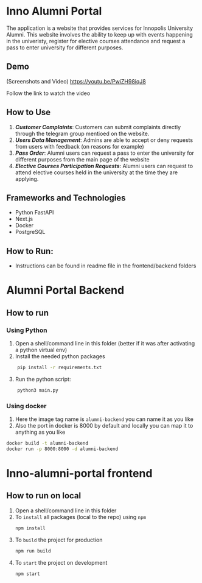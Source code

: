 
# Inno Alumni Portal
The application is a website that provides services for Innopolis University Alumni.
This website involves the ability to keep up with events happening in the univeristy, register for elective courses attendance and request a pass to enter university for different purposes.


## Demo

(Screenshots and Video)
https://youtu.be/PwiZH98iqJ8

Follow the link to watch the video


## How to Use
1. **_Customer Complaints_**: Customers can submit complaints directly through the telegram group mentioed on the website. 
2. **_Users Data Management_**: Admins are able to accept or deny requests from users with feedback (on reasons for example)
3. **_Pass Order_**: Alumni users can request a pass to enter the university for different purposes from the main page of the website
4. **_Elective Courses Participation Requests_**: Alumni users can request to attend elective courses held in the university at the time they are applying.

## Frameworks and Technologies
- Python FastAPI
- Next.js
- Docker
- PostgreSQL

## How to Run:

- Instructions can be found in readme file in the frontend/backend folders

# Alumni Portal Backend

## How to run

### Using Python
1. Open a shell/command line in this folder (better if it was after activating a python virtual env)
2. Install the needed python packages
```bash
    pip install -r requirements.txt
```
3. Run the python script:
```bash
    python3 main.py
```

### Using docker
1. Here the image tag name is `alumni-backend` you can name it as you like
2. Also the port in docker is 8000 by default and locally you can map it to anything as you like

```bash
docker build -t alumni-backend
docker run -p 8000:8000 -d alumni-backend
```


# Inno-alumni-portal frontend

## How to run on local
1. Open a shell/command line in this folder
2. To `install` all packages (local to the repo) using `npm`
    ```bash
    npm install
    ```
3. To `build` the project for production
    ```bash
    npm run build
    ```
4. To `start` the project on development
    ```bash
    npm start
    ```
    